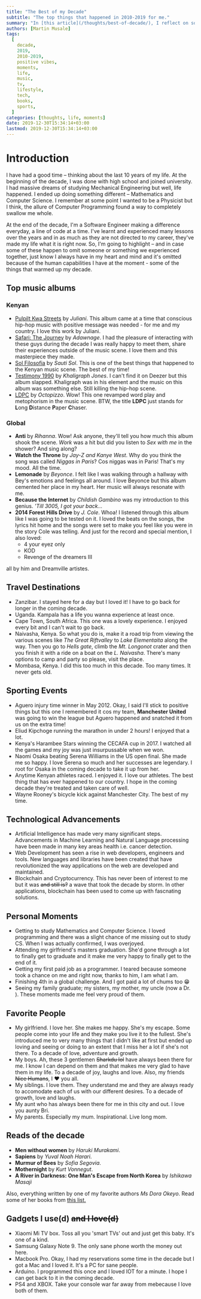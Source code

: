 ```yaml
---
title: "The Best of my Decade"
subtitle: "The top things that happened in 2010-2019 for me."
summary: "In [this article](/thoughts/best-of-decade/), I reflect on some of the best things and moments that I had in the decade 2010-2019. It's been a wonderful 10 years full of ups and downs and in as much as I would like to have a balanced view of both, I choose to stick with the positive things that happened to me and that I can remember."
authors: [Martin Musale]
tags:
  [
    decade,
    2019,
    2010-2019,
    positive vibes,
    moments,
    life,
    music,
    tv,
    lifestyle,
    tech,
    books,
    sports,
  ]
categories: [thoughts, life, moments]
date: 2019-12-30T15:34:14+03:00
lastmod: 2019-12-30T15:34:14+03:00
---
```


# Introduction

I have had a good time – thinking about the last 10 years of my life. At the beginning of the decade, I was done with high school and joined university. I had massive dreams of studying Mechanical Engineering but well, life happened. I ended up doing something different – Mathematics and Computer Science. I remember at some point I wanted to be a Physicist but I think, the allure of Computer Programming found a way to completely swallow me whole.

At the end of the decade, I'm a Software Engineer making a difference everyday, a line of code at a time. I've learnt and experienced many lessons over the years and in as much as they are not directed to my career, they've made my life what it is right now. So, I'm going to highlight – and in case some of these happen to omit someone or something we experienced together, just know I always have in my heart and mind and it's omitted because of the human capabilities I have at the moment - some of the things that warmed up my decade.

## Top music albums

### Kenyan

- [Pulpilt Kwa Streets](https://www.deezer.com/us/album/7735020) by _Juliani_. This album came at a time that conscious hip-hop music with positive message was needed - for me and my country. I love this work by Juliani.
- [Safari: The Journey](https://www.deezer.com/us/album/14705184) by _Adawnage_. I had the pleasure of interacting with these guys during the decade I was really happy to meet them, share their experiences outside of the music scene. I love them and this masterpiece they made.
- [Sol Filosofia](https://www.deezer.com/us/album/1062555) by _Sauti Sol_. This is one of the best things that happened to the Kenyan music scene. The best of my time!
- [Testimony 1990](#) by _Khaligraph Jones_. I can't find it on Deezer but this album slapped. Khaligraph was in his element and the music on this album was something else. Still killing the hip-hop scene.
- [LDPC](https://www.deezer.com/us/album/53466042) by _Octopizzo_. Wow! This one revamped word play and metophorism in the music scene. BTW, the title **LDPC** just stands for **L**ong **D**istance **P**aper **C**haser.

### Global

- **Anti** by _Rihanna_. Wow! Ask anyone, they'll tell you how much this album shook the scene. _Work_ was a hit but did you listen to _Sex with me_ in the shower? And sing along?
- **Watch the Throne** by _Jay-Z and Kanye West_. Why do you think the song was called _Niggas in Paris_? Cos niggas was in Paris! That's my mood. All the time.
- **Lemonade** by _Beyonce_. I felt like I was walking through a hallway with Bey's emotions and feelings all around. I love Beyonce but this album cemented her place in my heart. Her music will always resonate with me.
- **Because the Internet** by _Childish Gambino_ was my introduction to this genius. _'Till 3005, I got your back..._
- **2014 Forest Hills Drive** by _J. Cole_. Whoa! I listened through this album like I was going to be tested on it. I loved the beats on the songs, the lyrics hit home and the songs were set to make you feel like you were in the story Cole was telling. And just for the record and special mention, I also loved:
  - 4 your eyez only
  - KOD
  - Revenge of the dreamers III

all by him and Dreamville artistes.

## Travel Destinations

- Zanzibar. I stayed here for a day but I loved it! I have to go back for longer in the coming decade.
- Uganda. Kampala has a life you wanna experience at least once.
- Cape Town, South Africa. This one was a lovely experience. I enjoyed every bit and I can't wait to go back.
- Naivasha, Kenya. So what you do is, make it a road trip from viewing the various scenes like _The Great Riftvalley_ to _Lake Elementaita_ along the way. Then you go to _Hells gate_, climb the _Mt. Longonot_ crater and then you finish it with a ride on a boat on the _L. Naivasha_. There's many options to camp and party so please, visit the place.
- Mombasa, Kenya. I did this too much in this decade. Too many times. It never gets old.

## Sporting Events

- Aguero injury time winner in May 2012. Okay, I said I'll stick to positive things but this one I remembered it cos my team, **Manchester United** was going to win the league but Aguero happened and snatched it from us on the extra time!
- Eliud Kipchoge running the marathon in under 2 hours! I enjoyed that a lot.
- Kenya's Harambee Stars winning the CECAFA cup in 2017. I watched all the games and my joy was just insurpussable when we won.
- Naomi Osaka beating Serena Williams in the US open final. She made me so happy. I love Serena so much and her successes are legendary. I root for Osaka in the coming decade to take it up from her.
- Anytime Kenyan athletes raced. I enjoyed it. I love our athletes. The best thing that has ever happened to our country. I hope in the coming decade they're treated and taken care of well.
- Wayne Rooney's bicycle kick against Manchester City. The best of my time.

## Technological Advancements

- Artificial Intelligence has made very many significant steps. Advancements in Machine Learning and Natural Language processing have been made in many key areas health i.e. cancer detection.
- Web Development has seen a rise in web developers, engineers and tools. New languages and libraries have been created that have revolutionized the way applications on the web are developed and maintained.
- Blockchain and Cryptocurrency. This has never been of interest to me but it was ~~and still is?~~ a wave that took the decade by storm. In other applications, blockchain has been used to come up with fascnating solutions.

## Personal Moments

- Getting to study Mathematics and Computer Science. I loved programming and there was a slight chance of me missing out to study CS. When I was actually confirmed, I was overjoyed.
- Attending my girlfriend's masters graduation. She'd gone through a lot to finally get to graduate and it make me very happy to finally get to the end of it.
- Getting my first paid job as a programmer. I teared because someone took a chance on me and right now, thanks to him, I am what I am.
- Finishing 4th in a global challenge. And I got paid a lot of chums too :grin:
- Seeing my family graduate; my sisters, my mother, my uncle (now a Dr. ). These moments made me feel very proud of them.

## Favorite People

- My girlfriend. I love her. She makes me happy. She's my escape. Some people come into your life and they make you live it to the fullest. She's introduced me to very many things that I didn't like at first but ended up loving and seeing or doing to an extent that I miss her a lot if she's not there. To a decade of love, adventure and growth.
- My boys. Ah, these 3 gentlemen ~~Sharkdu lol~~ have always been there for me. I know I can depend on them and that makes me very glad to have them in my life. To a decade of joy, laughs and love. Also, my friends ~~Nice Humans~~, I :heart: you all.
- My siblings. I love them. They understand me and they are always ready to accomodate each of us with our different desires. To a decade of growth, love and laughs.
- My aunt who has always been there for me in this city and out. I love you aunty Bri.
- My parents. Especially my mum. Inspirational. Live long mom.

## Reads of the decade

- **Men without women** by _Haruki Murakami_.
- **Sapiens** by _Yuval Noah Harari_.
- **Murmur of Bees** by _Sofia Segovia_.
- **Mothernight** by _Kurt Vonnegut_.
- **A River in Darkness: One Man's Escape from North Korea** by _Ishikawa Masaji_

Also, everything written by one of my favorite authors _Ms Dora Okeyo_. Read some of her books from [this list.](https://www.goodreads.com/author/list/5601708.Dora_Okeyo)

## Gadgets I use(d) ~~and I love(d)~~

- Xiaomi Mi TV box. Toss all you 'smart TVs' out and just get this baby. It's one of a kind.
- Samsung Galaxy Note 9. The only sane phone worth the money out here.
- Macbook Pro. Okay, I had my reservations some time in the decade but I got a Mac and I loved it. It's a PC for sane people.
- Arduino. I programmed this once and I loved IOT for a minute. I hope I can get back to it in the coming decade.
- PS4 and XBOX. Take your console war far away from mebecause I love both of them.
